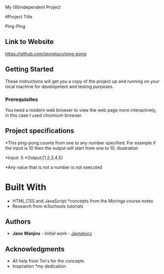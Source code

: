 
My (III)independent Project

#Project Title

Ping-Ping



## Link to Website
https://github.com/jaynelucy/ping-pong

## Getting Started

These instructions will get you a copy of the project up and running on your local machine for development and testing purposes.

### Prerequisites
You need a modern web browser to view the web page more interactively, in this case I used chromium browser.

## Project specifications
*This ping-pong counts from one to any number specified.
For example if the input is 10 then the output will start from one to 10.
illustration

*Input: 5
*Output:[1,2,3,4,5]

*Any value that is not a number is not executed

# Built With

* HTML,CSS and JavaScript
*concepts from the Moringa course notes
* Research from w3schools tutorials

## Authors

* **Jane Wanjiru** - *Initial work* - [Jaynelucy](https://github.com/jaynelucy)

## Acknowledgments

* All help from Tm's for the concepts
* Inspiration
*my dedication
